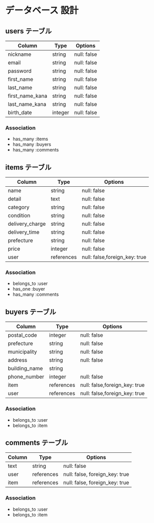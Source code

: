 # データベース 設計

## users テーブル

| Column          | Type    | Options     |
| --------------- | ------- | ----------- |
| nickname        | string  | null: false |
| email           | string  | null: false |
| password        | string  | null: false |
| first_name      | string  | null: false |
| last_name       | string  | null: false |
| first_name_kana | string  | null: false |
| last_name_kana  | string  | null: false |
| birth_date      | integer | null: false |

### Association
- has_many :items
- has_many :buyers
- has_many :comments


## items テーブル

| Column          | Type       | Options                       |
| --------------- | ---------- | ----------------------------- |
| name            | string     | null: false                   |
| detail          | text       | null: false                   |
| category        | string     | null: false                   |
| condition       | string     | null: false                   |
| delivery_charge | string     | null: false                   |
| delivery_time   | string     | null: false                   |
| prefecture      | string     | null: false                   |
| price           | integer    | null: false                   |
| user            | references | null: false,foreign_key: true |

### Association
- belongs_to :user
- has_one :buyer
- has_many :comments

## buyers テーブル

| Column        | Type       | Options                       |
| ------------- | ---------- | ----------------------------- |
| postal_code   | integer    | null: false                   |
| prefecture    | string     | null: false                   |
| municipality  | string     | null: false                   |
| address       | string     | null: false                   |
| building_name | string     |                               |
| phone_number  | integer    | null: false                   |
| item          | references | null: false,foreign_key: true |
| user          | references | null: false,foreign_key: true |

### Association
- belongs_to :user
- belongs_to :item

## comments テーブル

| Column | Type       | Options                        |
| ------ | ---------- | ------------------------------ |
| text   | string     | null: false                    |
| user   | references | null: false, foreign_key: true |
| item   | references | null: false, foreign_key: true |

### Association
- belongs_to :user
- belongs_to :item


